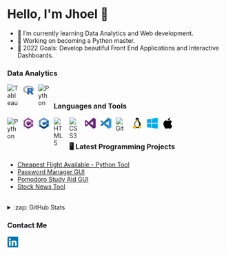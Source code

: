 # Hello, I'm Jhoel 👋 

- 🌱 I’m currently learning Data Analytics and Web development.
- 🐍 Working on becoming a Python master.
- 🥅 2022 Goals: Develop beautiful Front End Applications and Interactive Dashboards.

### Data Analytics 

[<img align="left" alt="Tableau" width="26px" src="https://www.gocrisp.com/wp-content/uploads/2021/07/Tableau-Emblem.png" style="padding-right:10px;" />](https://public.tableau.com/app/profile/jhol4417)

<img align="left" alt="R" width="26px" src="https://github.com/devicons/devicon/blob/v2.14.0/icons/r/r-original.svg" style="padding-right:10px;" />

<img align="left" alt="Python" width="26px" src="https://cdn.jsdelivr.net/gh/devicons/devicon/icons/python/python-original.svg" style="padding-right:10px;" />

<br/>

### Languages and Tools

<img align="left" alt="Python" width="26px" src="https://cdn.jsdelivr.net/gh/devicons/devicon/icons/python/python-original.svg" style="padding-right:10px;" />

<img align="left" alt="CSharp" width="26px" src="https://github.com/devicons/devicon/blob/v2.14.0/icons/csharp/csharp-original.svg" style="padding-right:10px;" />

<img align="left" alt="C++" width="26px" src="https://github.com/devicons/devicon/blob/v2.14.0/icons/cplusplus/cplusplus-original.svg" style="padding-right:10px;" />


<img align="left" alt="HTML5 " width="26px" src="https://cdn.jsdelivr.net/gh/devicons/devicon/icons/html5/html5-original.svg" style="padding-right:10px;" />

<img align="left" alt="CSS3" width="26px" src="https://cdn.jsdelivr.net/gh/devicons/devicon/icons/css3/css3-original.svg" style="padding-right:10px;" />



<img align="left" alt="Visual Studio" width="26px" src="https://github.com/devicons/devicon/blob/v2.14.0/icons/visualstudio/visualstudio-plain.svg" style="padding-right:10px;" />

<img align="left" alt="Visual Studio" width="26px" src="https://github.com/devicons/devicon/blob/v2.14.0/icons/vscode/vscode-original.svg" style="padding-right:10px;" />

<img align="left" alt="Git" width="26px" src="https://cdn.jsdelivr.net/gh/devicons/devicon/icons/git/git-original.svg" style="padding-right:10px;" />




<img align="left" alt="Linux" width="26px" src="https://github.com/devicons/devicon/blob/v2.14.0/icons/linux/linux-original.svg" style="padding-right:10px;" />

<img align="left" alt="Windows" width="26px" src="https://github.com/devicons/devicon/blob/v2.14.0/icons/windows8/windows8-original.svg" style="padding-right:10px;" />

<img align="left" alt="MaC" width="26px" src="https://github.com/devicons/devicon/blob/v2.14.0/icons/apple/apple-original.svg" style="padding-right:10px;" />


<br/>
<br/>


### 🖥 Latest Programming Projects 

<!-- BLOG-POST-LIST:START -->
- [Cheapest Flight Available - Python Tool](https://github.com/jhoeljp/Python/tree/main/Flight_Club)
- [Password Manager GUI](https://github.com/jhoeljp/Python/tree/main/Password_Manager)
- [Pomodoro Study Aid GUI](https://github.com/jhoeljp/Python/tree/main/pomodoro_GUI)
- [Stock News Tool ](https://github.com/jhoeljp/Python/tree/main/Stock_News)
<!-- BLOG-POST-LIST:END -->

<br/>

<details>
  <summary>:zap: GitHub Stats</summary>

  <img align="left" alt="codeSTACKr's GitHub Stats" src="https://github-readme-stats.vercel.app/api?username=jhoeljp&show_icons=true&hide_border=false&title_color=ff652f&icon_color=FFE400&bg_color=09131B&text_color=ffffff&border_color=0c1a25" />

</details>


### Contact Me 

[<img align="left" alt="Visual Studio Code" width="26px" src="https://github.com/devicons/devicon/blob/v2.14.0/icons/linkedin/linkedin-original.svg" style="padding-right:10px;" />][linkedin]


[instagram]: https://www.instagram.com/jhoeljp/
[linkedin]: https://www.linkedin.com/in/jhoeljp/
[tableau]: https://public.tableau.com/app/profile/jhol4417
